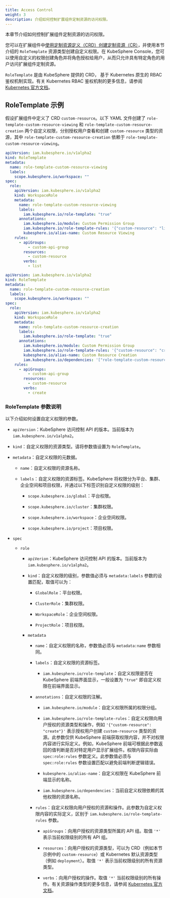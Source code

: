 ```yaml
---
title: Access Control
weight: 3
description: 介绍如何控制扩展组件定制资源的访问权限。
---
```


本章节介绍如何控制扩展组件定制资源的访问权限。

您可以在扩展组件中[使用定制资源定义（CRD）创建定制资源（CR）](https://kubernetes.io/zh-cn/docs/concepts/extend-kubernetes/api-extension/custom-resources/)，并使用本节介绍的 `RoleTemplate` 资源类型创建自定义权限。在 KubeSphere Console，您可以使用自定义的权限创建角色并将角色授权给用户，从而只允许具有特定角色的用户访问扩展组件定制资源。

`RoleTemplate` 是由 KubeSphere 提供的 CRD， 基于 Kubernetes 原生的 RBAC 鉴权机制实现。有关 Kubernetes RBAC 鉴权机制的更多信息，请参阅 [Kubernetes 官方文档](https://kubernetes.io/zh-cn/docs/reference/access-authn-authz/rbac/#clusterrole-example)。

## RoleTemplate 示例

假设扩展组件中定义了 CRD `custom-resource`。以下 YAML 文件创建了 `role-template-custom-resource-viewing` 和 `role-template-custom-resource-creation` 两个自定义权限，分别授权用户查看和创建 `custom-resource` 类型的资源，其中 `role-template-custom-resource-creation` 依赖于 `role-template-custom-resource-viewing`。

```yaml
apiVersion: iam.kubesphere.io/v1alpha2
kind: RoleTemplate
metadata:
  name: role-template-custom-resource-viewing
  labels:
    scope.kubesphere.io/workspace: ""
spec:
  role:
    apiVersion: iam.kubesphere.io/v1alpha2
    kind: WorkspaceRole
    metadata:
      name: role-template-custom-resource-viewing
      labels:
        iam.kubesphere.io/role-template: "true"
      annotations:
        iam.kubesphere.io/module: Custom Permission Group
        iam.kubesphere.io/role-template-rules: '{"custom-resource": "list"}'
        kubesphere.io/alias-name: Custom Resource Viewing
    rules:
      - apiGroups:
          - custom-api-group
        resources:
          - custom-resource
        verbs:
          - list
```

```yaml
apiVersion: iam.kubesphere.io/v1alpha2
kind: RoleTemplate
metadata:
  name: role-template-custom-resource-creation
  labels:
    scope.kubesphere.io/workspace: ""
spec:
  role:
    apiVersion: iam.kubesphere.io/v1alpha2
    kind: WorkspaceRole
    metadata:
      name: role-template-custom-resource-creation
      labels:
        iam.kubesphere.io/role-template: "true"
      annotations:
        iam.kubesphere.io/module: Custom Permission Group
        iam.kubesphere.io/role-template-rules: '{"custom-resource": "create"}'
        kubesphere.io/alias-name: Custom Resource Creation
        iam.kubesphere.io/dependencies: '["role-template-custom-resource-viewing"]'
    rules:
      - apiGroups:
          - custom-api-group
        resources:
          - custom-resource
        verbs:
          - create
```

### RoleTemplate 参数说明

以下介绍如何设置自定义权限的参数。

* `apiVersion`：KubeSphere 访问控制 API 的版本。当前版本为 `iam.kubesphere.io/v1alpha2`。

* `kind`：自定义权限的资源类型。请将参数值设置为 `RoleTemplate`。

* `metadata`：自定义权限的元数据。

  * `name`：自定义权限的资源名称。

  * `labels`：自定义权限的资源标签。KubeSphere 将权限分为平台、集群、企业空间和项目权限，并通过以下标签识别自定义权限的级别：

    * `scope.kubesphere.io/global`：平台权限。

    * `scope.kubesphere.io/cluster`：集群权限。

    * `scope.kubesphere.io/workspace`：企业空间权限。

    * `scope.kubesphere.io/project`：项目权限。

* `spec`

  * `role`

    * `apiVerion`：KubeSphere 访问控制 API 的版本。当前版本为 `iam.kubesphere.io/v1alpha2`。

    * `kind`：自定义权限的级别，参数值必须与 `metadata:labels` 参数的设置匹配，取值可以为：

      * `GlobalRole`：平台权限。

      * `ClusterRole`：集群权限。

      * `WorkspaceRole`：企业空间权限。

      * `ProjectRole`：项目权限。

    * `metadata`

      * `name`：自定义权限的名称，参数值必须与 `metadata:name` 参数相同。

      * `labels`：自定义权限的资源标签。

        * `iam.kubesphere.io/role-template`：自定义权限是否在 KubeSphere 前端界面显示，一般设置为 `"true"` 即自定义权限在前端界面显示。

      * `annotations`：自定义权限的注解。

        * `iam.kubesphere.io/module`：自定义权限所属的权限分组。

        * `iam.kubesphere.io/role-template-rules`：自定义权限向用户授权的资源类型和操作，例如 `'{"custom-resource": "create"}'` 表示授权用户创建 `custom-resource` 类型的资源。此参数仅供 KubeSphere 前端获取权限内容，并不对权限内容进行实际定义。例如，KubeSphere 前端可根据此参数返回的值判断是否对特定用户显示扩展组件。权限内容实际由 `spec:role:rules` 参数定义。此参数值必须与 `spec:role:rules` 参数设置匹配以避免前端判断逻辑错误。

        * `kubesphere.io/alias-name`：自定义权限在 KubeSphere 前端显示的名称。

        * `iam.kubesphere.io/dependencies`：当前自定义权限依赖的其他权限的资源名称。

      * `rules`：自定义权限向用户授权的资源和操作。此参数为自定义权限内容的实际定义，区别于 `iam.kubesphere.io/role-template-rules` 参数。

        * `apiGroups`：向用户授权的资源类型所属的 API 组。取值 `'*'` 表示当前权限级别的所有 API 组。

        * `resources`：向用户授权的资源类型，可以为 CRD（例如本节示例中的 `custom-resource`）或 Kubernetes 默认资源类型（例如 `deployment`）。取值 `'*'` 表示当前权限级别的所有资源类型。

        * `verbs`：向用户授权的操作。取值 `'*'` 当前权限级别的所有操作。有关资源操作类型的更多信息，请参阅 [Kubernetes 官方文档](https://kubernetes.io/docs/reference/access-authn-authz/authorization/)。
